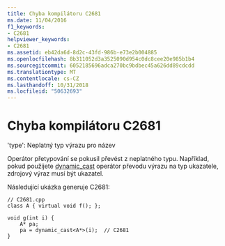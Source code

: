 ```yaml
---
title: Chyba kompilátoru C2681
ms.date: 11/04/2016
f1_keywords:
- C2681
helpviewer_keywords:
- C2681
ms.assetid: eb42da6d-8d2c-43fd-986b-e73e2b004885
ms.openlocfilehash: 8b311052d3a3525090d954c0dc8cee20e985b1b4
ms.sourcegitcommit: 6052185696adca270bc9bdbec45a626dd89cdcdd
ms.translationtype: MT
ms.contentlocale: cs-CZ
ms.lasthandoff: 10/31/2018
ms.locfileid: "50632693"
---
```

# <a name="compiler-error-c2681"></a>Chyba kompilátoru C2681

'type': Neplatný typ výrazu pro název

Operátor přetypování se pokusil převést z neplatného typu. Například, pokud použijete [dynamic_cast](../../cpp/dynamic-cast-operator.md) operátor převodu výrazu na typ ukazatele, zdrojový výraz musí být ukazatel.

Následující ukázka generuje C2681:

```
// C2681.cpp
class A { virtual void f(); };

void g(int i) {
    A* pa;
    pa = dynamic_cast<A*>(i);  // C2681
}
```